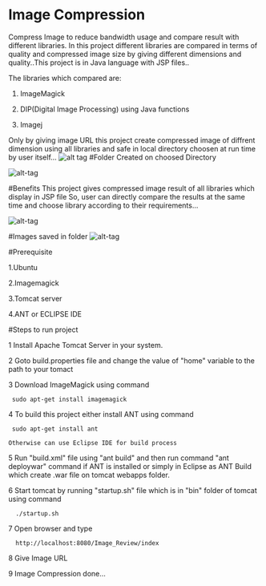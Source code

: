 # Image Compression
Compress Image to reduce bandwidth usage and compare result with different libraries. In this project different libraries are compared in terms of quality and compressed image size by giving different dimensions and quality..This project is in Java language with JSP files..

The libraries which compared are:

1. ImageMagick

2. DIP(Digital Image Processing) using Java functions 

3. Imagej

Only by giving image URL this project create compressed image of diffrent dimension using all libraries and safe in local directory choosen at run time by user itself...
![alt tag](https://cloud.githubusercontent.com/assets/20204963/16907026/0bbd067e-4cdd-11e6-922c-8380c753f074.png)
#Folder Created on choosed Directory

![alt-tag](https://cloud.githubusercontent.com/assets/20204963/16907028/121f4acc-4cdd-11e6-919e-56aa98c5fb88.png)

#Benefits
This project gives compressed image result of all libraries which display in JSP file So, user can directly compare the results at the same time and choose library according to their requirements...

![alt-tag](https://cloud.githubusercontent.com/assets/20204963/16907024/06f1954c-4cdd-11e6-8a36-8a27d1e33425.png)

#Images saved in folder
![alt-tag](https://cloud.githubusercontent.com/assets/20204963/16907196/0d8188ac-4cdf-11e6-8b43-151af1ac87cb.png)

#Prerequisite

1.Ubuntu

2.Imagemagick 

3.Tomcat server

4.ANT or ECLIPSE IDE


#Steps to run project

1 Install Apache Tomcat Server in your system.

2 Goto build.properties file and change the value of "home" variable to the path to your tomact

3 Download ImageMagick using command
 
     sudo apt-get install imagemagick

4 To build this project either install ANT using command

     sudo apt-get install ant
    
    Otherwise can use Eclipse IDE for build process
    
5 Run "build.xml" file using "ant build" and then run command "ant deploywar" command if ANT is installed or simply in Eclipse as ANT Build which create .war file on tomcat webapps folder.

6 Start tomcat by running "startup.sh" file which is in "bin" folder of tomcat using command
       
      ./startup.sh
7 Open browser and type
     
      http://localhost:8080/Image_Review/index

8 Give Image URL

9 Image Compression done... 

    
    



